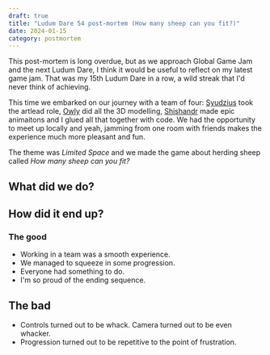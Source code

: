 ```yaml
---
draft: true
title: "Ludum Dare 54 post-mortem (How many sheep can you fit?)"
date: 2024-01-15
category: postmortem
---
```


This post-mortem is long overdue, but as we approach Global Game Jam and the
next Ludum Dare, I think it would be useful to reflect on my latest game jam.
That was my 15th Ludum Dare in a row, a wild streak that I'd never think of
achieving.

This time we embarked on our journey with a team of four: [Syudzius][syu] took the
artlead role, [Owly][owly] did all the 3D modelling, [Shishandr][shish] made
epic animaitons and I glued all that together with code. We had the opportunity
to meet up locally and yeah, jamming from one room with friends makes the
experience much more pleasant and fun.

The theme was _Limited Space_ and we made the game about herding sheep called
_How many sheep can you fit?_

[syu]: https://twitter.com/syudzius
[owly]: http://todo
[shish]: http://todo

## What did we do?

## How did it end up?

### The good

- Working in a team was a smooth experience.
- We managed to squeeze in some progression.
- Everyone had something to do.
- I'm so proud of the ending sequence.

## The bad

- Controls turned out to be whack. Camera turned out to be even whacker.
- Progression turned out to be repetitive to the point of frustration.
